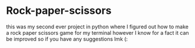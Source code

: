 # Rock-paper-scissors
this was my second ever project in python where I figured out how to make a rock paper scissors game for my terminal however I know for a fact it can be improved so if you have any suggestions lmk (:
